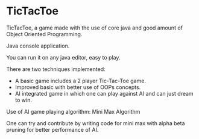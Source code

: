 # TicTacToe

TicTacToe, a game made with the use of core java and good amount of Object Oriented Programming.

Java console application.

You can run it on any java editor, easy to play.

There are two techniques implemented: 
  - A basic game includes a 2 player Tic-Tac-Toe game.
  - Improved basic with better use of OOPs concepts.
  - AI integrated game in which one can play against AI and can just dream to win.

Use of AI game playing algorithm: Mini Max Algorithm

One can try and contribute by writing code for mini max with alpha beta pruning for better performance of AI.
